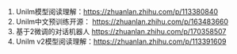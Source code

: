 
1. Unilm模型阅读理解：https://zhuanlan.zhihu.com/p/113380840 
2. Unilm中文预训练开源： https://zhuanlan.zhihu.com/p/163483660
3. 基于2微调的对话机器人 https://zhuanlan.zhihu.com/p/170358507
4. Unilm v2模型阅读理解：https://zhuanlan.zhihu.com/p/113391609
